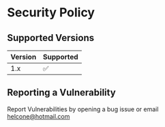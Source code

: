 # Security Policy

## Supported Versions

| Version | Supported          |
| ------- | ------------------ |
| 1.x     | :white_check_mark: |

## Reporting a Vulnerability

Report Vulnerabilities by opening a bug issue or email helcone@hotmail.com
